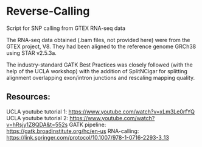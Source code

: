 # Reverse-Calling
Script for SNP calling from GTEX RNA-seq data

The RNA-seq data obtained (.bam files, not provided here) were from the GTEX project, V8. They had been aligned to the reference genome GRCh38 using STAR v2.5.3a.

The industry-standard GATK Best Practices was closely followed (with the help of the UCLA workshop) with the addition of SplitNCigar for splitting alignment overlapping exon/intron junctions and rescaling mapping quality.

## Resources:
UCLA youtube tutorial 1: https://www.youtube.com/watch?v=xLm3Le0rfYQ
UCLA youtube tutorial 2: https://www.youtube.com/watch?v=hRsjy1Z8QDA&t=552s
GATK pipeline: https://gatk.broadinstitute.org/hc/en-us
RNA-calling: https://link.springer.com/protocol/10.1007/978-1-0716-2293-3_13
